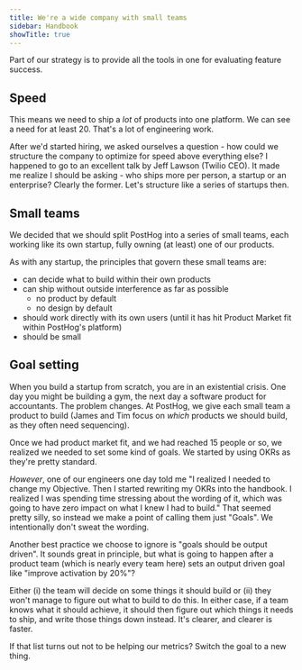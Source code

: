 ```yaml
---
title: We're a wide company with small teams
sidebar: Handbook
showTitle: true
---
```


Part of our strategy is to provide all the tools in one for evaluating feature success.

## Speed

This means we need to ship a _lot_ of products into one platform. We can see a need for at least 20. That's a lot of engineering work.

After we'd started hiring, we asked ourselves a question - how could we structure the company to optimize for speed above everything else? I happened to go to an excellent talk by Jeff Lawson (Twilio CEO). It made me realize I should be asking - who ships more per person, a startup or an enterprise? Clearly the former. Let's structure like a series of startups then.

## Small teams

We decided that we should split PostHog into a series of small teams, each working like its own startup, fully owning (at least) one of our products.

As with any startup, the principles that govern these small teams are:

- can decide what to build within their own products
- can ship without outside interference as far as possible
  - no product by default
  - no design by default
- should work directly with its own users (until it has hit Product Market fit within PostHog's platform)
- should be small

## Goal setting

When you build a startup from scratch, you are in an existential crisis. One day you might be building a gym, the next day a software product for accountants. The problem changes. At PostHog, we give each small team a product to build (James and Tim focus on _which_ products we should build, as they often need sequencing).

Once we had product market fit, and we had reached 15 people or so, we realized we needed to set some kind of goals. We started by using OKRs as they're pretty standard.

*However*, one of our engineers one day told me "I realized I needed to change my Objective. Then I started rewriting my OKRs into the handbook. I realized I was spending time stressing about the wording of it, which was going to have zero impact on what I knew I had to build." That seemed pretty silly, so instead we make a point of calling them just "Goals". We intentionally don't sweat the wording.

Another best practice we choose to ignore is "goals should be output driven". It sounds great in principle, but what is going to happen after a product team (which is nearly every team here) sets an output driven goal like "improve activation by 20%"?

Either (i) the team will decide on some things it should build or (ii) they won't manage to figure out what to build to do this. In either case, if a team knows what it should achieve, it should then figure out which things it needs to ship, and write those things down instead. It's clearer, and clearer is faster.

If that list turns out not to be helping our metrics? Switch the goal to a new thing.